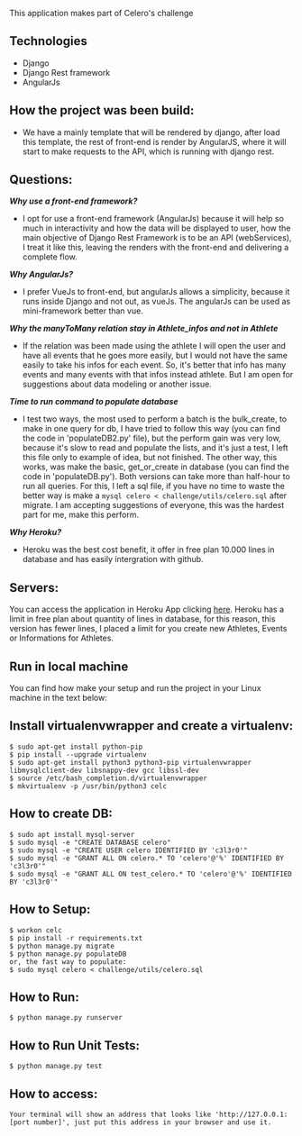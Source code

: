 This application makes part of Celero's challenge


## Technologies
* Django
* Django Rest framework
* AngularJs

## How the project was been build:
* We have a mainly template that will be rendered by django, after load this template, the rest of front-end is render by AngularJS,
where it will start to make requests to the API, which is running with django rest.

## Questions:
***Why use a front-end framework?***
* I opt for use a front-end framework (AngularJs) because it will help so much in interactivity and how the data will be
displayed to user, how the main objective of Django Rest Framework is to be an API (webServices), I treat it like this, leaving the renders
with the front-end and delivering a complete flow.

***Why AngularJs?***
* I prefer VueJs to front-end, but angularJs allows a simplicity, because it runs inside Django and not out, as vueJs. The angularJs can be used
as mini-framework better than vue.

***Why the manyToMany relation stay in Athlete_infos and not in Athlete***
* If the relation was been made using the athlete I will open the user and have all events that he goes more easily,
but I would not have the same easily to take his infos for each event. So, it's better that info has many events and
many events with that infos instead athlete. But I am open for suggestions about data modeling or another issue.

***Time to run command to populate database***
* I test two ways, the most used to perform a batch is the bulk_create, to make in one query for db, I have tried to follow this way (you can find the code in 'populateDB2.py' file), but the perform gain was very low, because it's slow to read and populate the lists, and it's just a test, I left this file only to example of idea, but not finished. The other way, this works, was make the basic, get_or_create in database (you can find the code in 'populateDB.py'). Both versions can take more than half-hour to run all queries. For this, I left a sql file, if you have no time to waste the better way is make a `mysql celero < challenge/utils/celero.sql` after migrate. I am accepting suggestions of everyone, this was the hardest part for me, make this perform.

***Why Heroku?***
* Heroku was the best cost benefit, it offer in free plan 10.000 lines in database and has easily intergration with github.


## Servers:
You can access the application in Heroku App clicking [here](https://challenge-celero.herokuapp.com/).
Heroku has a limit in free plan about quantity of lines in database, for this reason, this version has fewer lines, I placed a limit for you create new Athletes, Events or Informations for Athletes.

## Run in local machine
You can find how make your setup and run the project in your Linux machine in the text below:

## Install virtualenvwrapper and create a virtualenv:
    $ sudo apt-get install python-pip
    $ pip install --upgrade virtualenv
    $ sudo apt-get install python3 python3-pip virtualenvwrapper libmysqlclient-dev libsnappy-dev gcc libssl-dev
    $ source /etc/bash_completion.d/virtualenvwrapper
    $ mkvirtualenv -p /usr/bin/python3 celc

## How to create DB:
    $ sudo apt install mysql-server
    $ sudo mysql -e "CREATE DATABASE celero"
    $ sudo mysql -e "CREATE USER celero IDENTIFIED BY 'c3l3r0'"
    $ sudo mysql -e "GRANT ALL ON celero.* TO 'celero'@'%' IDENTIFIED BY 'c3l3r0'"
    $ sudo mysql -e "GRANT ALL ON test_celero.* TO 'celero'@'%' IDENTIFIED BY 'c3l3r0'"

## How to Setup:
    $ workon celc
    $ pip install -r requirements.txt
    $ python manage.py migrate
    $ python manage.py populateDB
    or, the fast way to populate:
    $ sudo mysql celero < challenge/utils/celero.sql

## How to Run:
    $ python manage.py runserver

## How to Run Unit Tests:
    $ python manage.py test

## How to access:
    Your terminal will show an address that looks like 'http://127.0.0.1:[port number]', just put this address in your browser and use it.